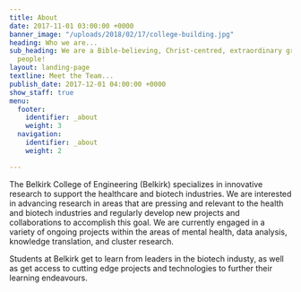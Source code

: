 ```yaml
---
title: About
date: 2017-11-01 03:00:00 +0000
banner_image: "/uploads/2018/02/17/college-building.jpg"
heading: Who we are...
sub_heading: We are a Bible-believing, Christ-centred, extraordinary group... of ordinary
  people!
layout: landing-page
textline: Meet the Team...
publish_date: 2017-12-01 04:00:00 +0000
show_staff: true
menu:
  footer:
    identifier: _about
    weight: 3
  navigation:
    identifier: _about
    weight: 2

---
```

The Belkirk College of Engineering (Belkirk) specializes in innovative research to support the healthcare and biotech industries. We are interested in advancing research in areas that are pressing and relevant to the health and biotech industries and regularly develop new projects and collaborations to accomplish this goal. We are currently engaged in a variety of ongoing projects within the areas of mental health, data analysis, knowledge translation, and cluster research.

Students at Belkirk get to learn from leaders in the biotech industy, as well as get access to cutting edge projects and technologies to further their learning endeavours.